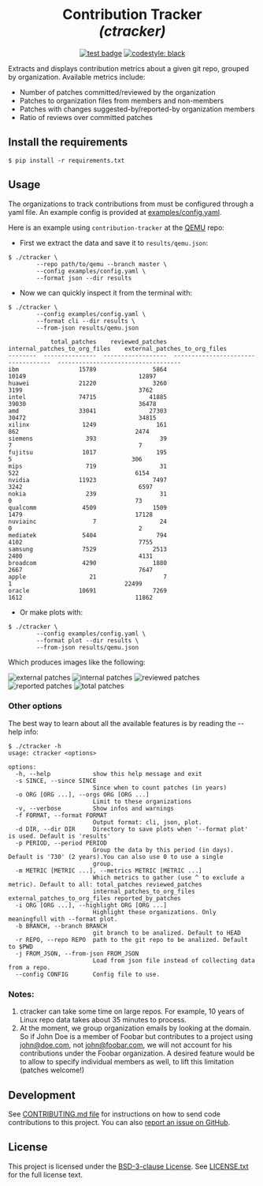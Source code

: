 <h1 align="center">Contribution Tracker<br><i>(ctracker)</i></h1>

<p align="center">
<a href="https://github.com/quic/contribution-tracker/actions/workflows/pytest.yml"><img alt="test badge" src="https://github.com/quic/contribution-tracker/actions/workflows/pytest.yml/badge.svg"></a>
<a href="https://github.com/psf/black"><img alt="codestyle: black" src="https://img.shields.io/badge/code%20style-black-000000.svg"></a>
</p>

Extracts and displays contribution metrics about a given git repo, grouped by
organization. Available metrics include:

- Number of patches committed/reviewed by the organization
- Patches to organization files from members and non-members
- Patches with changes suggested-by/reported-by organization members
- Ratio of reviews over committed patches

## Install the requirements

```shell
$ pip install -r requirements.txt
```

## Usage

The organizations to track contributions from must be configured through a yaml
file. An example config is provided at
[examples/config.yaml](examples/config.yaml).

Here is an example using `contribution-tracker` at the
[QEMU](https://gitlab.com/qemu-project/qemu) repo:

- First we extract the data and save it to `results/qemu.json`:

```shell
$ ./ctracker \
        --repo path/to/qemu --branch master \
        --config examples/config.yaml \
        --format json --dir results
```

- Now we can quickly inspect it from the terminal with:

```shell
$ ./ctracker \
        --config examples/config.yaml \
        --format cli --dir results \
        --from-json results/qemu.json

            total_patches    reviewed_patches    internal_patches_to_org_files    external_patches_to_org_files
--------  ---------------  ------------------  -----------------------------------  -----------------------------------
ibm                 15789                5864                                10149                                12897
huawei              21220                3260                                 3199                                 3762
intel               74715               41885                                39030                                36478
amd                 33041               27303                                30472                                34815
xilinx               1249                 161                                  862                                 2474
siemens               393                  39                                    7                                    7
fujitsu              1017                 195                                    5                                  306
mips                  719                  31                                  522                                 6154
nvidia              11923                7497                                 3242                                 6597
nokia                 239                  31                                    0                                   73
qualcomm             4509                1509                                 1479                                17128
nuviainc                7                  24                                    0                                    2
mediatek             5404                 794                                 4102                                 7755
samsung              7529                2513                                 2400                                 4131
broadcom             4290                1880                                 2667                                 7647
apple                  21                   7                                    1                                22499
oracle              10691                7269                                 1612                                11862
```

- Or make plots with:

```shell
$ ./ctracker \
        --config examples/config.yaml \
        --format plot --dir results \
        --from-json results/qemu.json
```

Which produces images like the following:

![external patches](examples/plots/external_patches_to_org_files_qemu.png)
![internal patches](examples/plots/internal_patches_to_org_files_qemu.png)
![reviewed patches](examples/plots/review_ratio_qemu.png)
![reported patches](examples/plots/reported_by_patches_qemu.png)
![total patches](examples/plots/total_patches_qemu.png)

### Other options

The best way to learn about all the available features is by reading the
--help info:

```
$ ./ctracker -h
usage: ctracker <options>

options:
  -h, --help            show this help message and exit
  -s SINCE, --since SINCE
                        Since when to count patches (in years)
  -o ORG [ORG ...], --orgs ORG [ORG ...]
                        Limit to these organizations
  -v, --verbose         Show infos and warnings
  -f FORMAT, --format FORMAT
                        Output format: cli, json, plot.
  -d DIR, --dir DIR     Directory to save plots when '--format plot' is used. Default is 'results'
  -p PERIOD, --period PERIOD
                        Group the data by this period (in days). Default is '730' (2 years).You can also use 0 to use a single
                        group.
  -m METRIC [METRIC ...], --metrics METRIC [METRIC ...]
                        Which metrics to gather (use ^ to exclude a metric). Default to all: total_patches reviewed_patches
                        internal_patches_to_org_files external_patches_to_org_files reported_by_patches
  -i ORG [ORG ...], --highlight ORG [ORG ...]
                        Highlight these organizations. Only meaningfull with --format plot.
  -b BRANCH, --branch BRANCH
                        git branch to be analized. Default to HEAD
  -r REPO, --repo REPO  path to the git repo to be analized. Default to $PWD
  -j FROM_JSON, --from-json FROM_JSON
                        Load from json file instead of collecting data from a repo.
  --config CONFIG       Config file to use.
```

### Notes:

1. ctracker can take some time on large repos. For example, 10 years of Linux repo
   data takes about 35 minutes to process.
2. At the moment, we group organization emails by looking at the domain. So if
   John Doe is a member of Foobar but contributes to a project using
   john@doe.com, not john@foobar.com, we will not account for his contributions
   under the Foobar organization. A desired feature would be to allow to specify
   individual members as well, to lift this limitation (patches welcome!)

## Development

See [CONTRIBUTING.md file](CONTRIBUTING.md) for instructions on how to send
code contributions to this project. You can also [report an issue on
GitHub](../../issues).

## License

This project is licensed under the [BSD-3-clause
License](https://spdx.org/licenses/BSD-3-Clause.html). See
[LICENSE.txt](LICENSE.txt) for the full license text.
